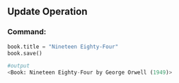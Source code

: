 ## Update Operation

### Command:
```python
book.title = "Nineteen Eighty-Four"
book.save()

#output
<Book: Nineteen Eighty-Four by George Orwell (1949)>

